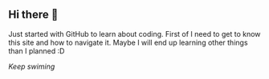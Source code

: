 ## Hi there 👋

Just started with GitHub to learn about coding. 
First of I need to get to know this site and how to navigate it. Maybe I will end up learning other things than I planned :D

_Keep swiming_ 

<!--
**TPHelsen/TPHelsen** is a ✨ _special_ ✨ repository because its `README.md` (this file) appears on your GitHub profile.

Here are some ideas to get you started:

- 🔭 I’m currently working on ...
- 🌱 I’m currently learning ...
- 👯 I’m looking to collaborate on ...
- 🤔 I’m looking for help with ...
- 💬 Ask me about ...
- 📫 How to reach me: ...
- 😄 Pronouns: ...
- ⚡ Fun fact: ...
-->
